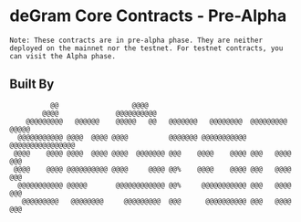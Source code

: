# deGram Core Contracts - Pre-Alpha

```Note: These contracts are in pre-alpha phase. They are neither deployed on the mainnet nor the testnet. For testnet contracts, you can visit the Alpha phase.```

## Built By

```                                                                                                                                                      
          @@                  @@@@                                      
        @@@@              @@@@@@@@@@                                   
    @@@@@@@@@   @@@@@@    @@@@@   @@   @@@@@@@   @@@@@@@@  @@@@@@@@@ @@@@@  
  @@@@@@@@@@@ @@@@  @@@@ @@@@          @@@@@@@ @@@@@@@@@@@ @@@@@@@@@@@@@@@@ 
 @@@@    @@@@ @@@@  @@@@ @@@@  @@@@@@@ @@@    @@@@    @@@@ @@@   @@@@   @@@ 
 @@@@    @@@@ @@@@@@@@@@ @@@@     @@@@ @@%    @@@@    @@@@ @@@   @@@@   @@@ 
  @@@@@@@@@@@ @@@@@       @@@@@@@@@@@@ @@%     @@@@@@@@@@@ @@@   @@@@   @@@ 
   @@@@@@@@@   @@@@@@@@     @@@@@@@@@  @@@      @@@@@@@@@@ @@@   @@@@   @@@ 
                                                                               
```
